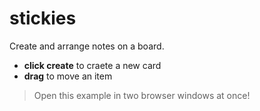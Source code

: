 # stickies

Create and arrange notes on a board.

- **click create** to craete a new card
- **drag** to move an item

> Open this example in two browser windows at once!
